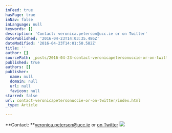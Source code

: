 ```yaml
---
inFeed: true
hasPage: true
inNav: false
inLanguage: null
keywords: []
description: 'Contact: veronica.peterson@ucc.ie or on Twitter'
datePublished: '2016-04-23T14:03:35.486Z'
dateModified: '2016-04-23T14:01:50.582Z'
title: ''
author: []
sourcePath: _posts/2016-04-23-contact-veronicapetersonuccie-or-on-twitter.md
published: true
authors: []
publisher:
  name: null
  domain: null
  url: null
  favicon: null
starred: false
url: contact-veronicapetersonuccie-or-on-twitter/index.html
_type: Article

---
```

**Contact: **veronica.peterson@ucc.ie or [on Twitter][0]
![](https://the-grid-user-content.s3-us-west-2.amazonaws.com/0d875df9-d56f-4f6e-a391-3fa7f4084bdf.jpg)

[0]: https://twitter.com/verolpeterson